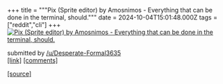 +++
title = """Pix (Sprite editor) by Amosnimos - Everything that can be done in the terminal, should."""
date = 2024-10-04T15:01:48.000Z
tags = ["reddit","cli"]
+++
[![Pix (Sprite editor) by Amosnimos - Everything that can be done in the terminal, should.](https://external-preview.redd.it/3ITcKn8huUAlP81rZWWOAUSr_4zPoT6rhnflH5jtjQA.jpg?width=108&crop=smart&auto=webp&s=bbd80c7820cf5855ef1ad8b37b8fc57d42bb3c87 "Pix (Sprite editor) by Amosnimos - Everything that can be done in the terminal, should.")](https://www.reddit.com/r/commandline/comments/1fw1a45/pix_sprite_editor_by_amosnimos_everything_that/)

submitted by [/u/Desperate-Formal3635](https://www.reddit.com/user/Desperate-Formal3635)  
[\[link\]](https://amos-nimos.itch.io/pix) [\[comments\]](https://www.reddit.com/r/commandline/comments/1fw1a45/pix_sprite_editor_by_amosnimos_everything_that/)

[[source]](https://www.reddit.com/r/commandline/comments/1fw1a45/pix_sprite_editor_by_amosnimos_everything_that/)
